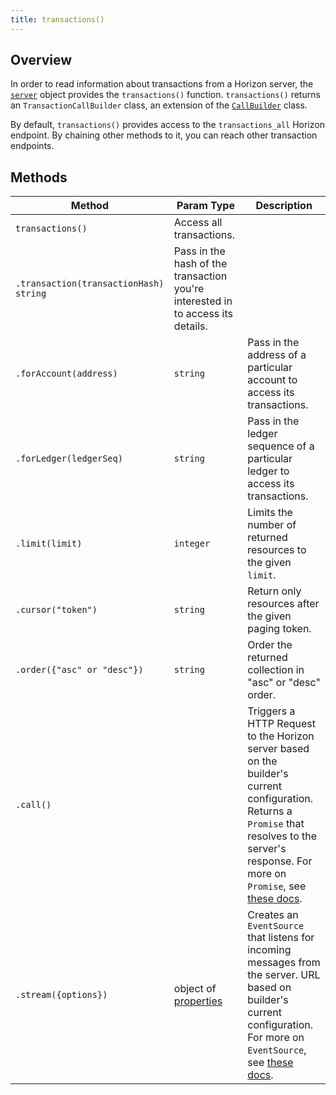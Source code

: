 ```yaml
---
title: transactions()
---
```


## Overview

In order to read information about transactions from a Horizon server, the [`server`](./server.md) object provides the `transactions()` function. `transactions()` returns an `TransactionCallBuilder` class, an extension of the [`CallBuilder`](./call_builder.md) class.

By default, `transactions()` provides access to the `transactions_all` Horizon endpoint.  By chaining other methods to it, you can reach other transaction endpoints.

## Methods

| Method                                   | Param Type                               | Description                              |
| ---------------------------------------- | ---------------------------------------- | ---------------------------------------- |
| `transactions()`                         | Access all transactions.                 |                                          |
| `.transaction(transactionHash)` `string` | Pass in the hash of the transaction you're interested in to access its details. |                                          |
| `.forAccount(address)`                   | `string`                                 | Pass in the address of a particular account to access its transactions. |
| `.forLedger(ledgerSeq)`                  | `string`                                 | Pass in the ledger sequence of a particular ledger to access its transactions. |
| `.limit(limit)`                          | `integer`                                | Limits the number of returned resources to the given `limit`. |
| `.cursor("token")`                       | `string`                                 | Return only resources after the given paging token. |
| `.order({"asc" or "desc"})`              | `string`                                 | Order the returned collection in "asc" or "desc" order. |
| `.call()`                                |                                          | Triggers a HTTP Request to the Horizon server based on the builder's current configuration.  Returns a `Promise` that resolves to the server's response.  For more on `Promise`, see [these docs](https://developer.mozilla.org/en-US/docs/Web/JavaScript/Reference/Global_Objects/Promise). |
| `.stream({options})`                     | object of [properties](https://developer.mozilla.org/en-US/docs/Web/API/EventSource#Properties) | Creates an `EventSource` that listens for incoming messages from the server.  URL based on builder's current configuration.  For more on `EventSource`, see [these docs](https://developer.mozilla.org/en-US/docs/Web/API/EventSource). |
